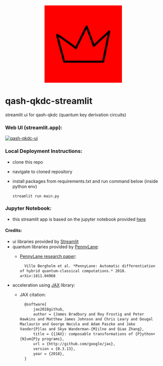 <p align='center'><img src="img/ui-streamlit-red.png" width="250"></p>

# qash-qkdc-streamlit
streamlit ui for qash-qkdc (quantum key derivation circuits)

### Web UI (streamlit.app): 
[![qash-qkdc-ui](https://static.streamlit.io/badges/streamlit_badge_black_white.svg)](https://qkdc-ui.streamlit.app/)
  
### Local Deployment Instructions:
- clone this repo
- navigate to cloned repository
- install packages from requirements.txt and run command below (inside python env)

      streamlit run main.py

### Jupyter Notebook:
- this streamlit app is based on the jupyter notebook provided [here](https://github.com/TimeMelt/qash-qkdc)
 
#### Credits:
- ui libraries provided by [Streamlit](https://github.com/streamlit/streamlit)
- quantum libraries provided by [PennyLane](https://github.com/PennyLaneAI/pennylane): 
    - [PennyLane research paper](https://arxiv.org/abs/1811.04968): 
        
            Ville Bergholm et al. *PennyLane: Automatic differentiation of hybrid quantum-classical computations.* 2018. arXiv:1811.04968
- acceleration using [JAX](https://github.com/google/jax) library: 
    - JAX citation:

            @software{
                jax2018github,
                author = {James Bradbury and Roy Frostig and Peter Hawkins and Matthew James Johnson and Chris Leary and Dougal Maclaurin and George Necula and Adam Paszke and Jake Vander{P}las and Skye Wanderman-{M}ilne and Qiao Zhang},
                title = {{JAX}: composable transformations of {P}ython+{N}um{P}y programs},
                url = {http://github.com/google/jax},
                version = {0.3.13},
                year = {2018},
            }
